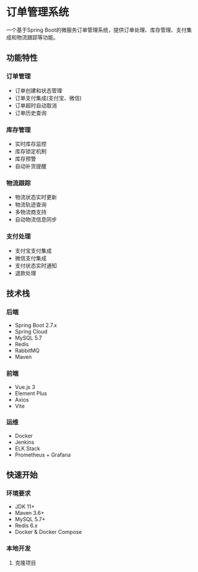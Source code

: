 # 订单管理系统

一个基于Spring Boot的微服务订单管理系统，提供订单处理、库存管理、支付集成和物流跟踪等功能。

## 功能特性

### 订单管理
- 订单创建和状态管理
- 订单支付集成(支付宝、微信)
- 订单超时自动取消
- 订单历史查询

### 库存管理
- 实时库存监控
- 库存锁定机制
- 库存预警
- 自动补货提醒

### 物流跟踪
- 物流状态实时更新
- 物流轨迹查询
- 多物流商支持
- 自动物流信息同步

### 支付处理
- 支付宝支付集成
- 微信支付集成
- 支付状态实时通知
- 退款处理

## 技术栈

### 后端
- Spring Boot 2.7.x
- Spring Cloud
- MySQL 5.7
- Redis
- RabbitMQ
- Maven

### 前端
- Vue.js 3
- Element Plus
- Axios
- Vite

### 运维
- Docker
- Jenkins
- ELK Stack
- Prometheus + Grafana

## 快速开始

### 环境要求
- JDK 11+
- Maven 3.6+
- MySQL 5.7+
- Redis 6.x
- Docker & Docker Compose

### 本地开发

1. 克隆项目